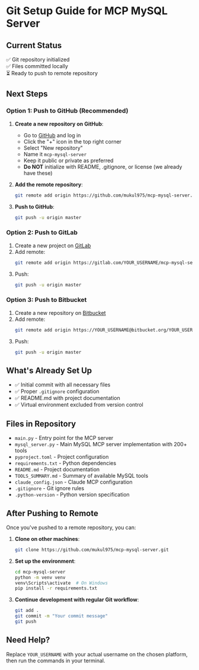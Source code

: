 # Git Setup Guide for MCP MySQL Server

## Current Status
✅ Git repository initialized  
✅ Files committed locally  
⏳ Ready to push to remote repository  

## Next Steps

### Option 1: Push to GitHub (Recommended)

1. **Create a new repository on GitHub**:
   - Go to [GitHub](https://github.com) and log in
   - Click the "+" icon in the top right corner
   - Select "New repository"
   - Name it `mcp-mysql-server`
   - Keep it public or private as preferred
   - **Do NOT** initialize with README, .gitignore, or license (we already have these)

2. **Add the remote repository**:
   ```bash
   git remote add origin https://github.com/mukul975/mcp-mysql-server.git
   ```

3. **Push to GitHub**:
   ```bash
   git push -u origin master
   ```

### Option 2: Push to GitLab

1. Create a new project on [GitLab](https://gitlab.com)
2. Add remote:
   ```bash
   git remote add origin https://gitlab.com/YOUR_USERNAME/mcp-mysql-server.git
   ```
3. Push:
   ```bash
   git push -u origin master
   ```

### Option 3: Push to Bitbucket

1. Create a new repository on [Bitbucket](https://bitbucket.org)
2. Add remote:
   ```bash
   git remote add origin https://YOUR_USERNAME@bitbucket.org/YOUR_USERNAME/mcp-mysql-server.git
   ```
3. Push:
   ```bash
   git push -u origin master
   ```

## What's Already Set Up

- ✅ Initial commit with all necessary files
- ✅ Proper `.gitignore` configuration
- ✅ README.md with project documentation
- ✅ Virtual environment excluded from version control

## Files in Repository

- `main.py` - Entry point for the MCP server
- `mysql_server.py` - Main MySQL MCP server implementation with 200+ tools
- `pyproject.toml` - Project configuration
- `requirements.txt` - Python dependencies
- `README.md` - Project documentation
- `TOOLS_SUMMARY.md` - Summary of available MySQL tools
- `claude_config.json` - Claude MCP configuration
- `.gitignore` - Git ignore rules
- `.python-version` - Python version specification

## After Pushing to Remote

Once you've pushed to a remote repository, you can:

1. **Clone on other machines**:
   ```bash
   git clone https://github.com/mukul975/mcp-mysql-server.git
   ```

2. **Set up the environment**:
   ```bash
   cd mcp-mysql-server
   python -m venv venv
   venv\Scripts\activate  # On Windows
   pip install -r requirements.txt
   ```

3. **Continue development with regular Git workflow**:
   ```bash
   git add .
   git commit -m "Your commit message"
   git push
   ```

## Need Help?

Replace `YOUR_USERNAME` with your actual username on the chosen platform, then run the commands in your terminal.

